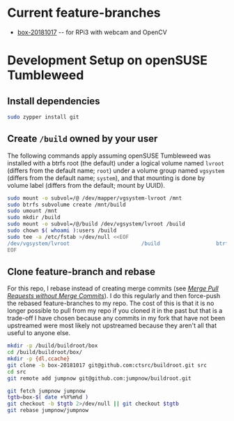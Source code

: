 # Current feature-branches

* [box-20181017](https://github.com/ctsrc/buildroot/tree/box-20181017) -- for RPi3 with webcam and OpenCV

# Development Setup on openSUSE Tumbleweed

## Install dependencies

```bash
sudo zypper install git
```

## Create `/build` owned by your user

The following commands apply assuming openSUSE Tumbleweed was installed with a btrfs root (the default) under a logical volume named `lvroot` (differs from the default name; `root`) under a volume group named `vgsystem` (differs from the default name; `system`), and that mounting is done by volume label (differs from the default; mount by UUID).

```bash
sudo mount -o subvol=/@ /dev/mapper/vgsystem-lvroot /mnt
sudo btrfs subvolume create /mnt/build
sudo umount /mnt
sudo mkdir /build
sudo mount -o subvol=/@/build /dev/vgsystem/lvroot /build
sudo chown $( whoami ):users /build
sudo tee -a /etc/fstab >/dev/null <<EOF
/dev/vgsystem/lvroot                       /build                  btrfs  subvol=/@/build               0  0
EOF
```

## Clone feature-branch and rebase

For this repo, I rebase instead of creating merge commits (see [*Merge Pull Requests without Merge Commits*](https://shinglyu.github.io/web/2018/03/25/merge-pull-requests-without-merge-commits.html)). I do this regularly and then force-push the rebased feature-branches to my repo. The cost of this is that it is no longer possible to pull from my repo if you cloned it in the past but that is a trade-off I have chosen because any commits in my fork that have not been upstreamed were most likely not upstreamed because they aren't all that useful to anyone else.

```bash
mkdir -p /build/buildroot/box
cd /build/buildroot/box/
mkdir -p {dl,ccache}
git clone -b box-20181017 git@github.com:ctsrc/buildroot.git src
cd src
git remote add jumpnow git@github.com:jumpnow/buildroot.git
```

```bash
git fetch jumpnow jumpnow
tgtb=box-$( date +%Y%m%d )
git checkout -b $tgtb 2>/dev/null || git checkout $tgtb
git rebase jumpnow/jumpnow
```
